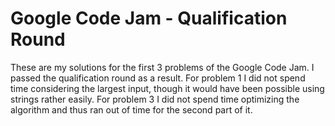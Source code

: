 # Google Code Jam - Qualification Round
These are my solutions for the first 3 problems of the Google Code Jam. I passed the qualification round as a result. For problem 1 I did not spend time considering the largest input, though it would have been possible using strings rather easily. For problem 3 I did not spend time optimizing the algorithm and thus ran out of time for the second part of it.
